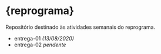 # {reprograma}

Repositório destinado às atividades semanais do reprograma.

* entrega-01 *(13/08/2020)*
* entrega-02 *pendente*
